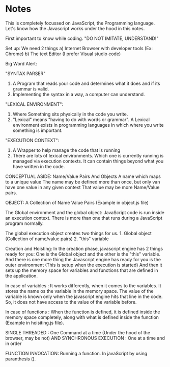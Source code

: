 # Notes

This is completely focussed on JavaScript, the Programming language. Let's know how the Javascript works under the hood in this notes.

First important to know while coding. "DO NOT IMITATE, UNDERSTAND!"

Set up: We need 2 things
     a) Internet Browser with developer tools (Ex: Chrome)
     b) The text Editor (I prefer Visual studio code)

Big Word Alert:

"SYNTAX PARSER"
  1. A Program that reads your code and determines what it does and if its grammar is valid.
  2. Implementing the syntax in a way, a computer can understand.

"LEXICAL ENVIRONMENT":
  1. Where Something sits physically in the code you write.
  2. "Lexical" means "having to do with words or grammar". A Lexical environment exists in programming languages
  in which where you write something is important.

"EXECUTION CONTEXT":
  1. A Wrapper to help manage the code that is running
  2. There are lots of lexical environments. Which one is currently running is managed via execution contexts.
     It can contain things beyond what you have written in the code.


CONCEPTUAL ASIDE: Name/Value Pairs And Objects
  A name which maps to a unique value
  The name may be defined more than once, but only van have one value in any given context
  That value may be more Name/Value pairs.

  OBJECT: A Collection of Name Value Pairs (Example in object.js file)

 The Global environment and the global object:
    JavaScript code is run inside an execution context.
    There is more than one that runs during a JavaScript program normally.

The global execution object creates two things for us.
    1. Global object (Collection of name/value pairs)
    2. "this" variable

Creation and Hoisting:
    In the creation phase, javascript engine has 2 things ready for you: One is the Global object and the other is the "this" variable.
    And there is one more thing the Javascript engine has ready for you is the outer environment (This is setup when the execution is started)
    And then it sets up the memory space for variables and functions that are defined in the application.

In case of variables : It works differently, when it comes to the variables. It stores the name os the variable in the memory space.
                       The value of the variable is known only when the javascript engine hits that line in the code.
                       So, it does not have access to the value of the variable before.

In case of functions : When the function is defined, it is defined inside the memory space completely, along with what is defined inside
                       the function (Example in hoisiting.js file).

SINGLE THREADED : One Command at a time (Under the hood of the browser, may be not)
AND SYNCHRONOUS EXECUTION : One at a time and in order

FUNCTION INVOCATION: Running a function. In javaScript by using paranthesis ().























































































































